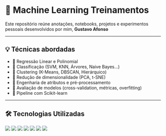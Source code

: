 # 🤖 Machine Learning Treinamentos

Este repositório reúne anotações, notebooks, projetos e experimentos pessoais desenvolvidos por mim, **Gustavo Afonso**


---

## 💡 Técnicas abordadas

- 🔹 Regressão Linear e Polinomial  
- 🔹 Classificação (SVM, KNN, Árvores, Naive Bayes...)  
- 🔹 Clustering (K-Means, DBSCAN, Hierárquico)  
- 🔹 Redução de dimensionalidade (PCA, t-SNE)  
- 🔹 Engenharia de atributos e pré-processamento  
- 🔹 Avaliação de modelos (cross-validation, métricas, overfitting)  
- 🔹 Pipeline com Scikit-learn  

---

## 🛠️ Tecnologias Utilizadas

<p align="left">
  <img src="https://img.shields.io/badge/Python-3670A0?style=for-the-badge&logo=python&logoColor=ffdd54" />
  <img src="https://img.shields.io/badge/Scikit--Learn-F7931E?style=for-the-badge&logo=scikit-learn&logoColor=white" />
  <img src="https://img.shields.io/badge/Pandas-150458?style=for-the-badge&logo=pandas&logoColor=white" />
  <img src="https://img.shields.io/badge/Numpy-013243?style=for-the-badge&logo=numpy&logoColor=white" />
  <img src="https://img.shields.io/badge/Matplotlib-007ACC?style=for-the-badge&logo=matplotlib&logoColor=white" />
  <img src="https://img.shields.io/badge/Seaborn-2D3F66?style=for-the-badge&logo=seaborn&logoColor=white" />
  <img src="https://img.shields.io/badge/Jupyter-F37626?style=for-the-badge&logo=jupyter&logoColor=white" />
</p>
